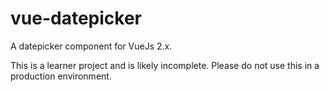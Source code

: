 # vue-datepicker
A datepicker component for VueJs 2.x. 

This is a learner project and is likely incomplete. Please do not use this in a production environment. 
